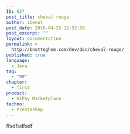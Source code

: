 ```yaml
---
ID: 627
post_title: cheval rouge
author: ibenot
post_date: 2016-04-25 12:52:58
post_excerpt: ""
layout: documentation
permalink: >
  http://bnotteghem.com/dev/doc/cheval-rouge/
published: true
language:
  - Java
tag:
  - "99"
chapter:
  - first
product:
  - HiPay Marketplace
techno:
  - Prestashop
---
```

ffsdfsdfsdf
